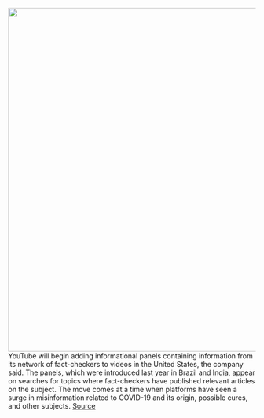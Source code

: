 <img src='https://cdn.vox-cdn.com/thumbor/lOfiBb0Xmz02lxQSuOX14kWYZQ0=/0x0:2040x1360/1200x800/filters:focal(857x517:1183x843)/cdn.vox-cdn.com/uploads/chorus_image/image/66720631/acastro_180321_1777_youtube_0002.0.jpg' width='700px' /><br/>
YouTube will begin adding informational panels containing information from its network of fact-checkers to videos in the United States, the company said. The panels, which were introduced last year in Brazil and India, appear on searches for topics where fact-checkers have published relevant articles on the subject. The move comes at a time when platforms have seen a surge in misinformation related to COVID-19 and its origin, possible cures, and other subjects.
<a href='https://www.theverge.com/2020/4/28/21239792/youtube-fact-check-panels-videos-united-states-misinformation-covid-coronavirus'> Source <a/>